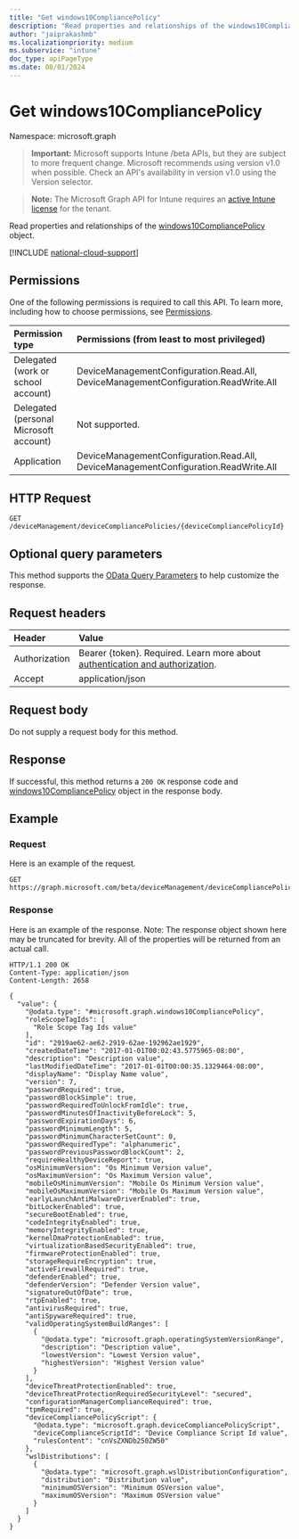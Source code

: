```yaml
---
title: "Get windows10CompliancePolicy"
description: "Read properties and relationships of the windows10CompliancePolicy object."
author: "jaiprakashmb"
ms.localizationpriority: medium
ms.subservice: "intune"
doc_type: apiPageType
ms.date: 08/01/2024
---
```


# Get windows10CompliancePolicy

Namespace: microsoft.graph

> **Important:** Microsoft supports Intune /beta APIs, but they are subject to more frequent change. Microsoft recommends using version v1.0 when possible. Check an API's availability in version v1.0 using the Version selector.

> **Note:** The Microsoft Graph API for Intune requires an [active Intune license](https://go.microsoft.com/fwlink/?linkid=839381) for the tenant.

Read properties and relationships of the [windows10CompliancePolicy](../resources/intune-deviceconfig-windows10compliancepolicy.md) object.

[!INCLUDE [national-cloud-support](../../includes/all-clouds.md)]

## Permissions
One of the following permissions is required to call this API. To learn more, including how to choose permissions, see [Permissions](/graph/permissions-reference).

|Permission type|Permissions (from least to most privileged)|
|:---|:---|
|Delegated (work or school account)|DeviceManagementConfiguration.Read.All, DeviceManagementConfiguration.ReadWrite.All|
|Delegated (personal Microsoft account)|Not supported.|
|Application|DeviceManagementConfiguration.Read.All, DeviceManagementConfiguration.ReadWrite.All|

## HTTP Request
<!-- {
  "blockType": "ignored"
}
-->
```http
GET /deviceManagement/deviceCompliancePolicies/{deviceCompliancePolicyId}
```

## Optional query parameters
This method supports the [OData Query Parameters](/graph/query-parameters) to help customize the response.

## Request headers
|Header|Value|
|:---|:---|
|Authorization|Bearer {token}. Required. Learn more about [authentication and authorization](/graph/auth/auth-concepts).|
|Accept|application/json|

## Request body
Do not supply a request body for this method.

## Response
If successful, this method returns a `200 OK` response code and [windows10CompliancePolicy](../resources/intune-deviceconfig-windows10compliancepolicy.md) object in the response body.

## Example

### Request
Here is an example of the request.
```http
GET https://graph.microsoft.com/beta/deviceManagement/deviceCompliancePolicies/{deviceCompliancePolicyId}
```

### Response
Here is an example of the response. Note: The response object shown here may be truncated for brevity. All of the properties will be returned from an actual call.
```http
HTTP/1.1 200 OK
Content-Type: application/json
Content-Length: 2658

{
  "value": {
    "@odata.type": "#microsoft.graph.windows10CompliancePolicy",
    "roleScopeTagIds": [
      "Role Scope Tag Ids value"
    ],
    "id": "2919ae62-ae62-2919-62ae-192962ae1929",
    "createdDateTime": "2017-01-01T00:02:43.5775965-08:00",
    "description": "Description value",
    "lastModifiedDateTime": "2017-01-01T00:00:35.1329464-08:00",
    "displayName": "Display Name value",
    "version": 7,
    "passwordRequired": true,
    "passwordBlockSimple": true,
    "passwordRequiredToUnlockFromIdle": true,
    "passwordMinutesOfInactivityBeforeLock": 5,
    "passwordExpirationDays": 6,
    "passwordMinimumLength": 5,
    "passwordMinimumCharacterSetCount": 0,
    "passwordRequiredType": "alphanumeric",
    "passwordPreviousPasswordBlockCount": 2,
    "requireHealthyDeviceReport": true,
    "osMinimumVersion": "Os Minimum Version value",
    "osMaximumVersion": "Os Maximum Version value",
    "mobileOsMinimumVersion": "Mobile Os Minimum Version value",
    "mobileOsMaximumVersion": "Mobile Os Maximum Version value",
    "earlyLaunchAntiMalwareDriverEnabled": true,
    "bitLockerEnabled": true,
    "secureBootEnabled": true,
    "codeIntegrityEnabled": true,
    "memoryIntegrityEnabled": true,
    "kernelDmaProtectionEnabled": true,
    "virtualizationBasedSecurityEnabled": true,
    "firmwareProtectionEnabled": true,
    "storageRequireEncryption": true,
    "activeFirewallRequired": true,
    "defenderEnabled": true,
    "defenderVersion": "Defender Version value",
    "signatureOutOfDate": true,
    "rtpEnabled": true,
    "antivirusRequired": true,
    "antiSpywareRequired": true,
    "validOperatingSystemBuildRanges": [
      {
        "@odata.type": "microsoft.graph.operatingSystemVersionRange",
        "description": "Description value",
        "lowestVersion": "Lowest Version value",
        "highestVersion": "Highest Version value"
      }
    ],
    "deviceThreatProtectionEnabled": true,
    "deviceThreatProtectionRequiredSecurityLevel": "secured",
    "configurationManagerComplianceRequired": true,
    "tpmRequired": true,
    "deviceCompliancePolicyScript": {
      "@odata.type": "microsoft.graph.deviceCompliancePolicyScript",
      "deviceComplianceScriptId": "Device Compliance Script Id value",
      "rulesContent": "cnVsZXNDb250ZW50"
    },
    "wslDistributions": [
      {
        "@odata.type": "microsoft.graph.wslDistributionConfiguration",
        "distribution": "Distribution value",
        "minimumOSVersion": "Minimum OSVersion value",
        "maximumOSVersion": "Maximum OSVersion value"
      }
    ]
  }
}
```
